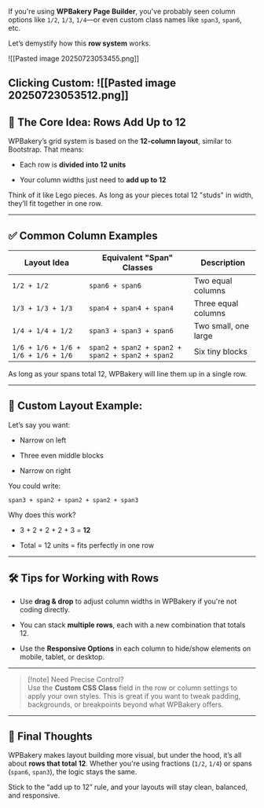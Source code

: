 

If you're using **WPBakery Page Builder**, you've probably seen column options like `1/2`, `1/3`, `1/4`—or even custom class names like `span3`, `span6`, etc.

Let’s demystify how this **row system** works.

![[Pasted image 20250723053455.png]]


Clicking Custom:
![[Pasted image 20250723053512.png]]
---

## 🎯 The Core Idea: Rows Add Up to 12

WPBakery’s grid system is based on the **12-column layout**, similar to Bootstrap. That means:

- Each row is **divided into 12 units**
    
- Your column widths just need to **add up to 12**
    

Think of it like Lego pieces. As long as your pieces total 12 "studs" in width, they’ll fit together in one row.

---

## ✅ Common Column Examples

|Layout Idea|Equivalent "Span" Classes|Description|
|---|---|---|
|`1/2 + 1/2`|`span6 + span6`|Two equal columns|
|`1/3 + 1/3 + 1/3`|`span4 + span4 + span4`|Three equal columns|
|`1/4 + 1/4 + 1/2`|`span3 + span3 + span6`|Two small, one large|
|`1/6 + 1/6 + 1/6 + 1/6 + 1/6 + 1/6`|`span2 + span2 + span2 + span2 + span2 + span2`|Six tiny blocks|

As long as your spans total 12, WPBakery will line them up in a single row.

---

## 🧠 Custom Layout Example:

Let’s say you want:

- Narrow on left
    
- Three even middle blocks
    
- Narrow on right
    

You could write:

```
span3 + span2 + span2 + span2 + span3
```

Why does this work?

- 3 + 2 + 2 + 2 + 3 = **12**
    
- Total = 12 units = fits perfectly in one row
    

---

## 🛠 Tips for Working with Rows

- Use **drag & drop** to adjust column widths in WPBakery if you're not coding directly.
    
- You can stack **multiple rows**, each with a new combination that totals 12.
    
- Use the **Responsive Options** in each column to hide/show elements on mobile, tablet, or desktop.
    

---

> [!note] Need Precise Control?  
> Use the **Custom CSS Class** field in the row or column settings to apply your own styles. This is great if you want to tweak padding, backgrounds, or breakpoints beyond what WPBakery offers.

---

## 🚀 Final Thoughts

WPBakery makes layout building more visual, but under the hood, it’s all about **rows that total 12**. Whether you're using fractions (`1/2`, `1/4`) or spans (`span6`, `span3`), the logic stays the same.

Stick to the “add up to 12” rule, and your layouts will stay clean, balanced, and responsive.

